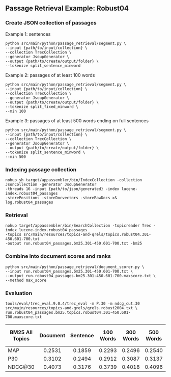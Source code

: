 ## Passage Retrieval Example: Robust04

### Create JSON collection of passages

Example 1: sentences
```
python src/main/python/passage_retrieval/segment.py \
--input {path/to/input/collection} \
--collection TrecCollection \
--generator JsoupGenerator \
--output {path/to/create/output/folder} \
--tokenize split_sentence_minword
```

Example 2: passages of at least 100 words
```
python src/main/python/passage_retrieval/segment.py \
--input {path/to/input/collection} \
--collection TrecCollection \
--generator JsoupGenerator \
--output {path/to/create/output/folder} \
--tokenize split_fixed_minword \
--min 100
```

Example 3: passages of at least 500 words ending on full sentences
```
python src/main/python/passage_retrieval/segment.py \
--input {path/to/input/collection} \
--collection TrecCollection \
--generator JsoupGenerator \
--output {path/to/create/output/folder} \
--tokenize split_sentence_minword \
--min 500
```

### Indexing passage collection
```
nohup sh target/appassembler/bin/IndexCollection -collection JsonCollection -generator JsoupGenerator 
-threads 16 -input {path/to/json/generated} -index lucene-index.robust04_passages 
-storePositions -storeDocvectors -storeRawDocs >& log.robust04_passages
```	

### Retrieval
```	
nohup target/appassembler/bin/SearchCollection -topicreader Trec -index lucene-index.robust04_passages 
-topics src/main/resources/topics-and-qrels/topics.robust04.301-450.601-700.txt 
-output run.robust04_passages.bm25.301-450.601-700.txt -bm25  	
```	

### Combine into document scores and ranks
```
python src/main/python/passage_retrieval/document_scorer.py \
--input run.robust04_passages.bm25.301-450.601-700.txt \
--output run.robust04_passages.bm25.301-450.601-700.maxscore.txt \
--method max_score
```
### Evaluation
```
tools/eval/trec_eval.9.0.4/trec_eval -m P.30 -m ndcg_cut.30 src/main/resources/topics-and-qrels/qrels.robust2004.txt \
run.robust04_passages.bm25.topics.robust04.301-450.601-700.maxscore.txt
```

  
| BM25 All Topics | Document | Sentence | 100 Words | 300 Words | 500 Words | 500 Words  (full sentences) |
|-----------------|:--------:|:--------:|:---------:|:---------:|:---------:|:---------------------------:|
| MAP             |  0.2531  |  0.1859  |   0.2293  |   0.2496  |   0.2540  |            0.2546           |
| P30             |  0.3102  |  0.2494  |   0.2912  |   0.3087  |   0.3137  |            0.3141           |
| NDCG@30         |  0.4073  |  0.3176  |   0.3739  |   0.4018  |   0.4096  |            0.4102           |





